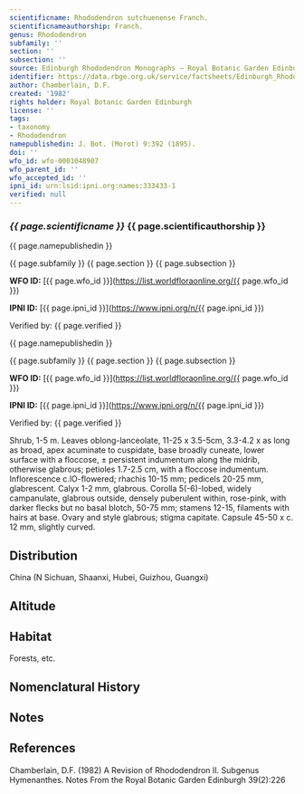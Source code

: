 ```yaml
---
scientificname: Rhododendron sutchuenense Franch.
scientificnameauthorship: Franch.
genus: Rhododendron
subfamily: ''
section: ''
subsection: ''
source: Edinburgh Rhododendron Monographs – Royal Botanic Garden Edinburgh
identifier: https://data.rbge.org.uk/service/factsheets/Edinburgh_Rhododendron_Monographs.xhtml
author: Chamberlain, D.F.
created: '1982'
rights holder: Royal Botanic Garden Edinburgh
license: ''
tags:
- taxonomy
- Rhododendron
namepublishedin: J. Bot. (Morot) 9:392 (1895).
doi: ''
wfo_id: wfo-0001048907
wfo_parent_id: ''
wfo_accepted_id: ''
ipni_id: urn:lsid:ipni.org:names:333433-1
verified: null
---
```

### _{{ page.scientificname }}_ {{ page.scientificauthorship }}
 {{ page.namepublishedin }}

{{ page.subfamily }} {{ page.section }} {{ page.subsection }}

**WFO ID:** [{{ page.wfo_id }}](https://list.worldfloraonline.org/{{ page.wfo_id }})

**IPNI ID:** [{{ page.ipni_id }}](https://www.ipni.org/n/{{ page.ipni_id }})

Verified by: {{ page.verified }}

 {{ page.namepublishedin }}

{{ page.subfamily }} {{ page.section }} {{ page.subsection }}

**WFO ID:** [{{ page.wfo_id }}](https://list.worldfloraonline.org/{{ page.wfo_id }})

**IPNI ID:** [{{ page.ipni_id }}](https://www.ipni.org/n/{{ page.ipni_id }})

Verified by: {{ page.verified }}



Shrub, 1-5 m. Leaves oblong-lanceolate, 11-25 x 3.5-5cm, 3.3-4.2 x as long as broad, apex acuminate to cuspidate, base broadly cuneate, lower surface with a floccose, ± persistent indumentum along the midrib, otherwise glabrous; petioles 1.7-2.5 cm, with a floccose indumentum. Inflorescence c.lO-flowered; rhachis 10-15 mm; pedicels 20-25 mm, glabrescent. Calyx 1-2 mm, glabrous. Corolla 5(-6)-lobed, widely campanulate, glabrous outside, densely puberulent within, rose-pink, with darker flecks but no basal blotch, 50-75 mm; stamens 12-15, filaments with hairs at base. Ovary and style glabrous; stigma capitate. Capsule 45-50 x c. 12 mm, slightly curved.

## Distribution
China (N Sichuan, Shaanxi, Hubei, Guizhou, Guangxi)

## Altitude


## Habitat
Forests, etc.

## Nomenclatural History

                       
## Notes


## References

Chamberlain, D.F. (1982) A Revision of Rhododendron II. Subgenus Hymenanthes. Notes From the Royal Botanic Garden Edinburgh 39(2):226
